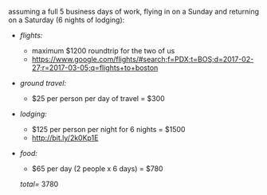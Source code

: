assuming a full 5 business days of work, flying in on a Sunday and returning on a Saturday (6 nights of lodging):

- _flights:_
  - maximum $1200 roundtrip for the two of us
  - https://www.google.com/flights/#search;f=PDX;t=BOS;d=2017-02-27;r=2017-03-05;q=flights+to+boston

- _ground travel:_
  - $25 per person per day of travel = $300

- _lodging:_
  - $125 per person per night for 6 nights = $1500
  - http://bit.ly/2k0Kp1E

- _food:_
  - $65 per day (2 people x 6 days) = $780
  
  *total=* 3780
